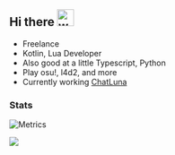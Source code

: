 ## Hi there <img alt="wave" src="https://cdn.staticaly.com/gh/MartinHeinz/MartinHeinz/master/wave.gif" width="30px">

- Freelance
- Kotlin, Lua Developer
- Also good at a little Typescript, Python
- Play osu!, l4d2, and more
- Currently working [ChatLuna](https://github.com/ChatLunaLab/chatluna)

### Stats

![Metrics](https://metrics.lecoq.io/dingyi222666?template=classic&isocalendar=1&languages=1&introduction=1&base=header%2C%20activity%2C%20community%2C%20repositories%2C%20metadata&base.indepth=false&base.hireable=false&base.skip=false&isocalendar=false&isocalendar.duration=full-year&languages=false&languages.ignored=c%2Cc%23%2Cc%2B%2B%2Chtml%2Ccss%2Croff&languages.limit=8&languages.threshold=0%25&languages.other=false&languages.colors=github&languages.sections=most-used&languages.indepth=false&languages.analysis.timeout=15&languages.analysis.timeout.repositories=7.5&languages.categories=markup%2C%20programming&languages.recent.categories=markup%2C%20programming&languages.recent.load=300&languages.recent.days=14&introduction=false&introduction.title=true&config.timezone=Asia%2FHong_Kong)

![](https://komarev.com/ghpvc/?username=dingyi222666)  
